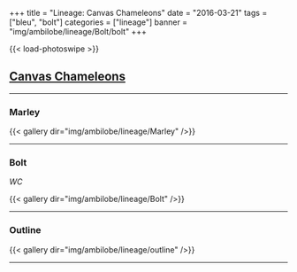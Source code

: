 +++
title = "Lineage: Canvas Chameleons"
date = "2016-03-21"
tags = ["bleu", "bolt"]
categories = ["lineage"]
banner = "img/ambilobe/lineage/Bolt/bolt"
+++

{{< load-photoswipe >}}

## [Canvas Chameleons](https://www.canvaschameleons.com)
---

### Marley

{{< gallery dir="img/ambilobe/lineage/Marley" />}}

---

### Bolt
*WC*  

{{< gallery dir="img/ambilobe/lineage/Bolt" />}}

---

### Outline

{{< gallery dir="img/ambilobe/lineage/outline" />}}

---